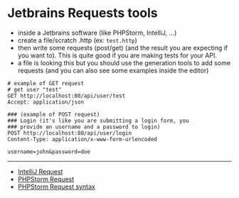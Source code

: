 # Jetbrains Requests tools

* inside a Jetbrains software (like PHPStorm, IntelliJ, ...)
* create a file/scratch .http (ex: `test.http`)
* then write some requests (post/get)
  (and the result you are expecting if you want to).
  This is quite good if you are making tests for your API.
* a file is looking this but you should use
  the generation tools to add some requests (and
  you can also see some examples inside the
  editor)

```http request
# example of GET request
# get user "test"
GET http://localhost:80/api/user/test
Accept: application/json

### (example of POST request)
### Login (it's like you are submitting a login form, you
### provide an username and a password to login)
POST http://localhost:80/api/user/login
Content-Type: application/x-www-form-urlencoded

username=john&password=doe
```

<hr class="sr">

* [IntelliJ Request](https://www.jetbrains.com/help/idea/http-client-in-product-code-editor.html)
* [PHPStorm Request](https://www.jetbrains.com/help/phpstorm/http-client-in-product-code-editor.html)
* [PHPStorm Request syntax](https://www.jetbrains.com/help/phpstorm/exploring-http-syntax.html)